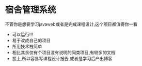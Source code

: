 # 宿舍管理系统

不管你是想要学习javaweb或者是完成课程设计,这个项目都值得你一看 

+ 可以运行!!!
+ 易于改成自己的项目
+ 所用技术栈简单
+ 相比其余仅有个项目没有说明的同类项目,有较多的文档
+ 接上,所以容易写课程设计报告,或者是学习后产出博客

